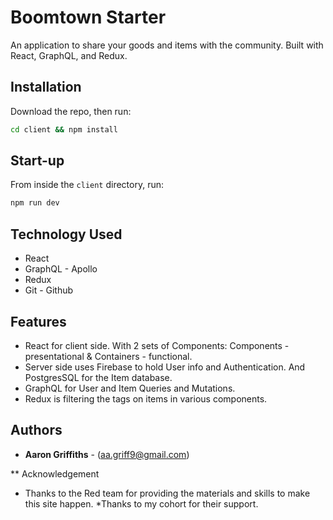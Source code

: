 # Boomtown Starter

An application to share your goods and items with the community. Built with React, GraphQL, and Redux.
## Installation

Download the repo, then run:

```bash
cd client && npm install
```

## Start-up

From inside the `client` directory, run:

```bash
npm run dev
```

## Technology Used
* React
* GraphQL - Apollo
* Redux
* Git - Github

## Features
* React for client side. With 2 sets of Components: Components - presentational & Containers - functional.
* Server side uses Firebase to hold User info and Authentication. And PostgresSQL for the Item database.
* GraphQL for User and Item Queries and Mutations.
* Redux is filtering the tags on items in various components.

## Authors
* **Aaron Griffiths** - (aa.griff9@gmail.com)

** Acknowledgement
* Thanks to the Red team for providing the materials and skills to make this site happen.
*Thanks to my cohort for their support.

